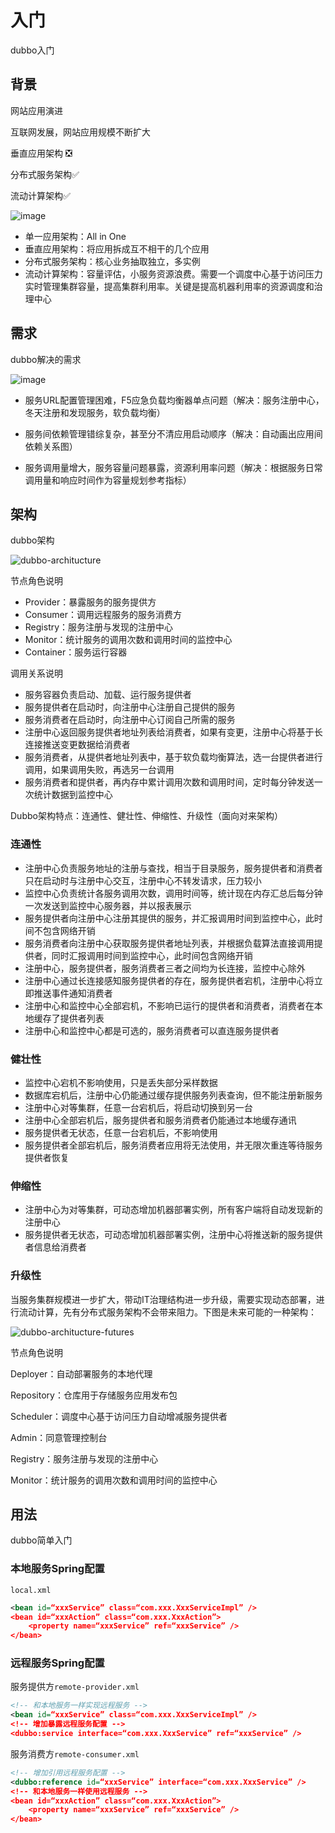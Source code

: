 # 入门

dubbo入门



## 背景

网站应用演进

互联网发展，网站应用规模不断扩大

垂直应用架构 ❎

分布式服务架构✅

流动计算架构✅

![image](https://dubbo.apache.org/imgs/user/dubbo-architecture-roadmap.jpg)



* 单一应用架构：All in One
* 垂直应用架构：将应用拆成互不相干的几个应用
* 分布式服务架构：核心业务抽取独立，多实例
* 流动计算架构：容量评估，小服务资源浪费。需要一个调度中心基于访问压力实时管理集群容量，提高集群利用率。关键是提高机器利用率的资源调度和治理中心



## 需求

dubbo解决的需求

![image](https://dubbo.apache.org/imgs/user/dubbo-service-governance.jpg)

* 服务URL配置管理困难，F5应急负载均衡器单点问题（解决：服务注册中心，冬天注册和发现服务，软负载均衡）

* 服务间依赖管理错综复杂，甚至分不清应用启动顺序（解决：自动画出应用间依赖关系图）

* 服务调用量增大，服务容量问题暴露，资源利用率问题（解决：根据服务日常调用量和响应时间作为容量规划参考指标）



## 架构

dubbo架构

![dubbo-architucture](https://dubbo.apache.org/imgs/user/dubbo-architecture.jpg)

节点角色说明

* Provider：暴露服务的服务提供方
* Consumer：调用远程服务的服务消费方
* Registry：服务注册与发现的注册中心
* Monitor：统计服务的调用次数和调用时间的监控中心
* Container：服务运行容器

调用关系说明

* 服务容器负责启动、加载、运行服务提供者
* 服务提供者在启动时，向注册中心注册自己提供的服务
* 服务消费者在启动时，向注册中心订阅自己所需的服务
* 注册中心返回服务提供者地址列表给消费者，如果有变更，注册中心将基于长连接推送变更数据给消费者
* 服务消费者，从提供者地址列表中，基于软负载均衡算法，选一台提供者进行调用，如果调用失败，再选另一台调用
* 服务消费者和提供者，再内存中累计调用次数和调用时间，定时每分钟发送一次统计数据到监控中心



Dubbo架构特点：连通性、健壮性、伸缩性、升级性（面向对来架构）

### 连通性

* 注册中心负责服务地址的注册与查找，相当于目录服务，服务提供者和消费者只在启动时与注册中心交互，注册中心不转发请求，压力较小
* 监控中心负责统计各服务调用次数，调用时间等，统计现在内存汇总后每分钟一次发送到监控中心服务器，并以报表展示
* 服务提供者向注册中心注册其提供的服务，并汇报调用时间到监控中心，此时间不包含网络开销
* 服务消费者向注册中心获取服务提供者地址列表，并根据负载算法直接调用提供者，同时汇报调用时间到监控中心，此时间包含网络开销
* 注册中心，服务提供者，服务消费者三者之间均为长连接，监控中心除外
* 注册中心通过长连接感知服务提供者的存在，服务提供者宕机，注册中心将立即推送事件通知消费者
* 注册中心和监控中心全部宕机，不影响已运行的提供者和消费者，消费者在本地缓存了提供者列表
* 注册中心和监控中心都是可选的，服务消费者可以直连服务提供者

### 健壮性

* 监控中心宕机不影响使用，只是丢失部分采样数据
* 数据库宕机后，注册中心仍能通过缓存提供服务列表查询，但不能注册新服务
* 注册中心对等集群，任意一台宕机后，将启动切换到另一台
* 注册中心全部宕机后，服务提供者和服务消费者仍能通过本地缓存通讯
* 服务提供者无状态，任意一台宕机后，不影响使用
* 服务提供者全部宕机后，服务消费者应用将无法使用，并无限次重连等待服务提供者恢复

### 伸缩性

* 注册中心为对等集群，可动态增加机器部署实例，所有客户端将自动发现新的注册中心
* 服务提供者无状态，可动态增加机器部署实例，注册中心将推送新的服务提供者信息给消费者

### 升级性

当服务集群规模进一步扩大，带动IT治理结构进一步升级，需要实现动态部署，进行流动计算，先有分布式服务架构不会带来阻力。下图是未来可能的一种架构：

![dubbo-architucture-futures](https://dubbo.apache.org/imgs/user/dubbo-architecture-future.jpg)

节点角色说明

Deployer：自动部署服务的本地代理

Repository：仓库用于存储服务应用发布包

Scheduler：调度中心基于访问压力自动增减服务提供者

Admin：同意管理控制台

Registry：服务注册与发现的注册中心

Monitor：统计服务的调用次数和调用时间的监控中心



## 用法

dubbo简单入门

### 本地服务Spring配置

`local.xml`

```xml
<bean id=“xxxService” class=“com.xxx.XxxServiceImpl” />
<bean id=“xxxAction” class=“com.xxx.XxxAction”>
    <property name=“xxxService” ref=“xxxService” />
</bean>
```

### 远程服务Spring配置

服务提供方`remote-provider.xml`

```xml
<!-- 和本地服务一样实现远程服务 -->
<bean id=“xxxService” class=“com.xxx.XxxServiceImpl” /> 
<!-- 增加暴露远程服务配置 -->
<dubbo:service interface=“com.xxx.XxxService” ref=“xxxService” /> 
```

服务消费方`remote-consumer.xml`

```xml
<!-- 增加引用远程服务配置 -->
<dubbo:reference id=“xxxService” interface=“com.xxx.XxxService” />
<!-- 和本地服务一样使用远程服务 -->
<bean id=“xxxAction” class=“com.xxx.XxxAction”> 
    <property name=“xxxService” ref=“xxxService” />
</bean>
```